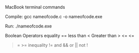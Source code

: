MacBook terminal commands

Compile:
gcc nameofcode.c -o nameofcode.exe

Run:
./nameofcode.exe

Boolean Operators
  equality          ==
  less than         <
  Greater than      >
  <=                <=
  >=                >=
  inequality        !=
  and               &&
  or                ||
  not               !
